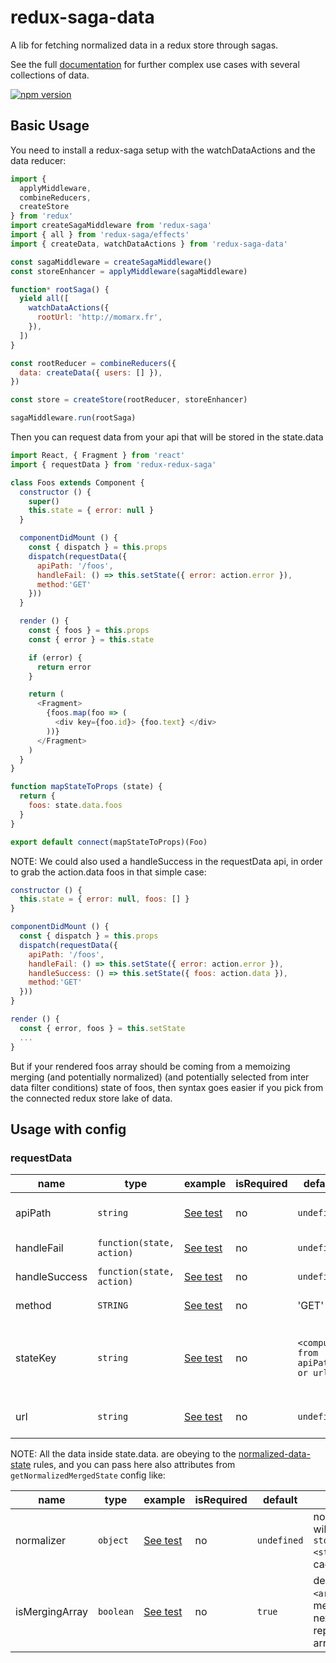 # redux-saga-data

A lib for fetching normalized data in a redux store through sagas.

See the full [documentation](https://redux-saga-data.netlify.com) for further complex use cases with several collections of data.

[![npm version](https://img.shields.io/npm/v/redux-saga-data.svg?style=flat-square)](https://npmjs.org/package/redux-saga-data)

## Basic Usage

You need to install a redux-saga setup with the watchDataActions and the data reducer:

```javascript
import {
  applyMiddleware,
  combineReducers,
  createStore
} from 'redux'
import createSagaMiddleware from 'redux-saga'
import { all } from 'redux-saga/effects'
import { createData, watchDataActions } from 'redux-saga-data'

const sagaMiddleware = createSagaMiddleware()
const storeEnhancer = applyMiddleware(sagaMiddleware)

function* rootSaga() {
  yield all([
    watchDataActions({
      rootUrl: 'http://momarx.fr',
    }),
  ])
}

const rootReducer = combineReducers({
  data: createData({ users: [] }),
})

const store = createStore(rootReducer, storeEnhancer)

sagaMiddleware.run(rootSaga)
```

Then you can request data from your api that will be stored
in the state.data

```javascript
import React, { Fragment } from 'react'
import { requestData } from 'redux-redux-saga'

class Foos extends Component {
  constructor () {
    super()
    this.state = { error: null }
  }

  componentDidMount () {
    const { dispatch } = this.props
    dispatch(requestData({
      apiPath: '/foos',
      handleFail: () => this.setState({ error: action.error }),
      method:'GET'
    }))
  }

  render () {
    const { foos } = this.props
    const { error } = this.state

    if (error) {
      return error
    }

    return (
      <Fragment>
        {foos.map(foo => (
          <div key={foo.id}> {foo.text} </div>
        ))}
      </Fragment>
    )
  }
}

function mapStateToProps (state) {
  return {
    foos: state.data.foos
  }
}

export default connect(mapStateToProps)(Foo)
```

NOTE: We could also used a handleSuccess in the requestData api, in order to grab the action.data foos in that simple case:

```javascript
constructor () {
  this.state = { error: null, foos: [] }
}

componentDidMount () {
  const { dispatch } = this.props
  dispatch(requestData({
    apiPath: '/foos',
    handleFail: () => this.setState({ error: action.error }),
    handleSuccess: () => this.setState({ foos: action.data }),
    method:'GET'
  }))
}

render () {
  const { error, foos } = this.setState
  ...
}
```

But if your rendered foos array should be coming from a memoizing merging (and potentially normalized) (and potentially selected from inter data filter conditions) state of foos, then syntax goes easier if you pick from the connected redux store lake of data.

## Usage with config

### requestData

| name | type | example | isRequired | default | description |
| -- | -- | -- | -- | -- | -- |
| apiPath | `string` | [See test](https://github.com/betagouv/normalized-data-state/blob/887323e6146d5eec40203b4f4b692bfcb65a4cd9/src/tests/getNormalizedMergedState.spec.js#L92) | no | `undefined` | apiPath will be join with rootUrl to build the request url |
| handleFail | `function(state, action)` | [See test](https://github.com/betagouv/normalized-data-state/blob/887323e6146d5eec40203b4f4b692bfcb65a4cd9/src/tests/getNormalizedMergedState.spec.js#L92) | no | `undefined` | callback called if request has failed |
| handleSuccess | `function(state, action)` | [See test](https://github.com/betagouv/normalized-data-state/blob/887323e6146d5eec40203b4f4b692bfcb65a4cd9/src/tests/getNormalizedMergedState.spec.js#L92) | no | `undefined` | callback called if request is a success |
| method | `STRING` | [See test](https://github.com/betagouv/normalized-data-state/blob/887323e6146d5eec40203b4f4b692bfcb65a4cd9/src/tests/getNormalizedMergedState.spec.js#L92) | no | 'GET' | http method for the request |
| stateKey | `string` | [See test](https://github.com/betagouv/normalized-data-state/blob/887323e6146d5eec40203b4f4b692bfcb65a4cd9/src/tests/getNormalizedMergedState.spec.js#L92) | no | `<computed from apiPath or url>` | key into the `store.getState().data.<stateKey>` where normalized merged or deleted data will be applied |
| url | `string` | [See test](https://github.com/betagouv/normalized-data-state/blob/887323e6146d5eec40203b4f4b692bfcb65a4cd9/src/tests/getNormalizedMergedState.spec.js#L92) | no | `undefined` | total url of the request that will be used if apiPath is not used |


NOTE: All the data inside state.data.<array> are obeying to the [normalized-data-state](https://github.com/betagouv/normalized-data-state) rules, and you can pass here also attributes from `getNormalizedMergedState` config like:

| name | type | example | isRequired | default | description |
| -- | -- | -- | -- | -- | -- |
| normalizer | `object` | [See test](https://github.com/betagouv/normalized-data-state/blob/887323e6146d5eec40203b4f4b692bfcb65a4cd9/src/tests/getNormalizedMergedState.spec.js#L92) | no | `undefined` | normalizer config that will be computed at the `store.getState().data.<stateKey>` in the redux cache |
| isMergingArray | `boolean` | [See test](https://github.com/betagouv/normalized-data-state/blob/887323e6146d5eec40203b4f4b692bfcb65a4cd9/src/tests/getNormalizedMergedState.spec.js#L92) | no | `true` | decide if `nextState.<arrayName>` will be a merge of previous and next data or just a replace with the new array |
